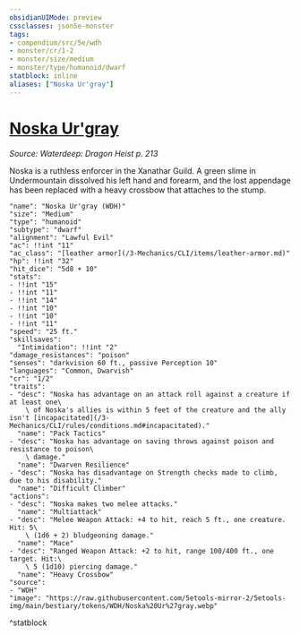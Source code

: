```yaml
---
obsidianUIMode: preview
cssclasses: json5e-monster
tags:
- compendium/src/5e/wdh
- monster/cr/1-2
- monster/size/medium
- monster/type/humanoid/dwarf
statblock: inline
aliases: ["Noska Ur'gray"]
---
```

# [Noska Ur'gray](3-Mechanics\CLI\bestiary\npc/noska-urgray-wdh.md)
*Source: Waterdeep: Dragon Heist p. 213*  

Noska is a ruthless enforcer in the Xanathar Guild. A green slime in Undermountain dissolved his left hand and forearm, and the lost appendage has been replaced with a heavy crossbow that attaches to the stump.

```statblock
"name": "Noska Ur'gray (WDH)"
"size": "Medium"
"type": "humanoid"
"subtype": "dwarf"
"alignment": "Lawful Evil"
"ac": !!int "11"
"ac_class": "[leather armor](/3-Mechanics/CLI/items/leather-armor.md)"
"hp": !!int "32"
"hit_dice": "5d8 + 10"
"stats":
- !!int "15"
- !!int "11"
- !!int "14"
- !!int "10"
- !!int "10"
- !!int "11"
"speed": "25 ft."
"skillsaves":
  "Intimidation": !!int "2"
"damage_resistances": "poison"
"senses": "darkvision 60 ft., passive Perception 10"
"languages": "Common, Dwarvish"
"cr": "1/2"
"traits":
- "desc": "Noska has advantage on an attack roll against a creature if at least one\
    \ of Noska's allies is within 5 feet of the creature and the ally isn't [incapacitated](/3-Mechanics/CLI/rules/conditions.md#incapacitated)."
  "name": "Pack Tactics"
- "desc": "Noska has advantage on saving throws against poison and resistance to poison\
    \ damage."
  "name": "Dwarven Resilience"
- "desc": "Noska has disadvantage on Strength checks made to climb, due to his disability."
  "name": "Difficult Climber"
"actions":
- "desc": "Noska makes two melee attacks."
  "name": "Multiattack"
- "desc": "Melee Weapon Attack: +4 to hit, reach 5 ft., one creature. Hit: 5\
    \ (1d6 + 2) bludgeoning damage."
  "name": "Mace"
- "desc": "Ranged Weapon Attack: +2 to hit, range 100/400 ft., one target. Hit:\
    \ 5 (1d10) piercing damage."
  "name": "Heavy Crossbow"
"source":
- "WDH"
"image": "https://raw.githubusercontent.com/5etools-mirror-2/5etools-img/main/bestiary/tokens/WDH/Noska%20Ur%27gray.webp"
```
^statblock